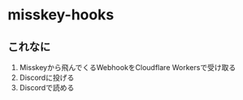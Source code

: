 # misskey-hooks

## これなに
1. Misskeyから飛んでくるWebhookをCloudflare Workersで受け取る
2. Discordに投げる
3. Discordで読める
